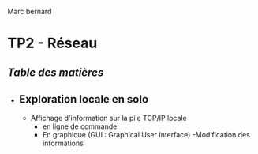 Marc bernard
#  **TP2** - Réseau



***Table des matières***	
 - 

 

 - Exploration locale en solo
	 - 
	 - Affichage d'information sur la pile TCP/IP locale
		 - en ligne de commande
		 - En graphique (GUI : Graphical User Interface)
	-Modification des informations 
<!--stackedit_data:
eyJoaXN0b3J5IjpbLTE3NDY5OTQ1MzQsNDk3ODE4ODEwXX0=
-->